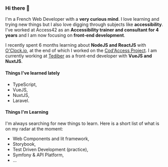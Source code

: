 ### Hi there 👋

I'm a French Web Developer with a **very curious mind**. I love learning and trying new things but I also love digging through subjects like **accessibility**.
I've worked at Access42 as an **Accessibility trainer and consultant for 4 years** and I am now focusing on **front-end development**.

I recently spent 6 months learning about **NodeJS and ReactJS** with [O'Clock.io](https://oclock.io/), at the end of which I worked on the [Cod'Access Project](https://github.com/florian-sanders/cod-access). I am currently working at [Tediber](https://tediber.com/) as a front-end developer with **VueJS and NuxtJS**.

#### Things I've learned lately
* TypeScript,
* VueJS,
* NuxtJS,
* Laravel.

#### Things I'm Learning
I'm always searching for new things to learn. Here is a short list of what is on my radar at the moment:
* Web Components and lit framework,
* Storybook,
* Test Driven Development (practice),
* Symfony & API Platform,
* ...
